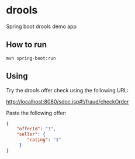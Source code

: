drools
======

Spring boot drools demo app

## How to run

```
mvn spring-boot:run 
```

## Using

Try the drools offer check using the following URL:

[http://localhost:8080/sdoc.jsp#!/fraud/checkOrder](http://localhost:8080/sdoc.jsp#!/fraud/checkOrder)

Paste the following offer:

```json
{
    "offerId": "1",
    "seller": {
        "rating": "3"
     }
}
```
